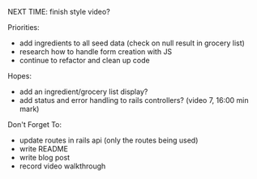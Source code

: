 NEXT TIME: finish style video?

Priorities:
- add ingredients to all seed data (check on null result in grocery list)
- research how to handle form creation with JS
- continue to refactor and clean up code

Hopes:
- add an ingredient/grocery list display?
- add status and error handling to rails controllers? (video 7, 16:00 min mark)

Don't Forget To:
- update routes in rails api (only the routes being used)
- write README
- write blog post
- record video walkthrough
